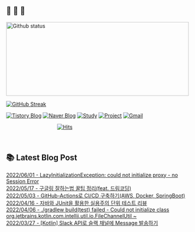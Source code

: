  ## 🐔 🐝 🐜

<div>
  
  <img width="494" height="200" alt="Github status" src="https://github-readme-stats.vercel.app/api?username=JuHyun419&count_private=true&theme=radical">
  
  [![GitHub Streak](https://github-readme-streak-stats.herokuapp.com/?user=JuHyun419&theme=dark)](https://github.com/JuHyun419)
  
</div>  

<div>
  
  [![Tistory Blog](http://img.shields.io/badge/-Tistory%20Blog-blue?style=flat&logo=Blogger&link=https://zzang9ha.tistory.com/)](https://zzang9ha.tistory.com/) 
  [![Naver Blog](http://img.shields.io/badge/-Naver%20Blog-green?style=flat&logo=Blogger&link=https://blog.naver.com/zzang9ha)](https://blog.naver.com/zzang9ha) 
  [![Study](http://img.shields.io/badge/-Study%20-655ced?style=flat&logo=github&link=https://github.com/JuHyun419/study)](https://github.com/JuHyun419/study) 
  [![Project](http://img.shields.io/badge/-Project-ff69b4?style=flat&logo=github&link=https://github.com/jh-project-repo)](https://github.com/jh-project-repo) 
  [![Gmail](http://img.shields.io/badge/Gmail-important?style=flat&logo=Gmail&link=mailto:zzang9haha@gmail.com)](mailto:zzang9haha@gmail.com) 

</div>

<div>
 
&nbsp;&nbsp;&nbsp;&nbsp;&nbsp;&nbsp;&nbsp;&nbsp;&nbsp;&nbsp;&nbsp;&nbsp;&nbsp;&nbsp;&nbsp;&nbsp;&nbsp;&nbsp;&nbsp;&nbsp;&nbsp;&nbsp;&nbsp;&nbsp;&nbsp;&nbsp;&nbsp;&nbsp;&nbsp;&nbsp;&nbsp;&nbsp;&nbsp;&nbsp; [![Hits](https://hits.seeyoufarm.com/api/count/incr/badge.svg?url=https%3A%2F%2Fgithub.com%2FJuHyun419&count_bg=%2379C83D&title_bg=%23555555&icon=&icon_color=%23E7E7E7&title=hits&edge_flat=false)](https://hits.seeyoufarm.com)
 
</div>
 
<br>
 
## 📚 Latest Blog Post

[2022/06/01 - LazyInitializationException: could not initialize proxy - no Session Error](https://zzang9ha.tistory.com/406) <br/>
[2022/05/17 - 구글링 잘하는법 꿀팁 정리(feat. 드림코딩)](https://zzang9ha.tistory.com/405) <br/>
[2022/05/03 - GitHub-Actions로 CI/CD 구축하기(AWS, Docker, SpringBoot)](https://zzang9ha.tistory.com/404) <br/>
[2022/04/16 - 자바와 JUnit을 활용한 실용주의 단위 테스트 리뷰](https://zzang9ha.tistory.com/403) <br/>
[2022/04/06 - ./gradlew build(test) failed - Could not initialize class org.jetbrains.kotlin.com.intellij.util.io.FileChannelUtil ~](https://zzang9ha.tistory.com/401) <br/>
[2022/03/27 - [Kotlin] Slack API로 슬랙 채널에 Message 발송하기](https://zzang9ha.tistory.com/400) <br/>

